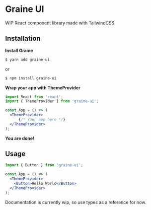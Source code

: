 # Graine UI
WIP React component library made with TailwindCSS.

## Installation

**Install Graine**
```bash
$ yarn add graine-ui
```
or
```bash
$ npm install graine-ui
```


**Wrap your app with ThemeProvider**
```jsx
import React from 'react';
import { ThemeProvider } from 'graine-ui';

const App = () => (
  <ThemeProvider>
      {/* Your app here */}
  </ThemeProvider>
);
```

**You are done!**

## Usage
```jsx
import { Button } from 'graine-ui';

const App = () => (
  <ThemeProvider>
    <Button>Hello World</Button>
  </ThemeProvider>
);
```

Documentation is currently wip, so use types as a reference for now.


